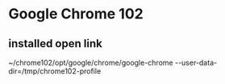 # Google Chrome 102

<!-- https://www.slimjet.com/chrome/google-chrome-old-version.php -->

## installed open link

~/chrome102/opt/google/chrome/google-chrome --user-data-dir=/tmp/chrome102-profile

